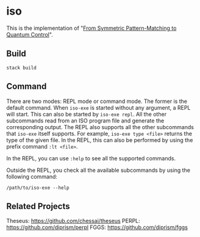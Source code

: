 # iso

This is the implementation of "[From Symmetric Pattern-Matching to Quantum
Control](https://arxiv.org/abs/1804.00952)".

## Build

``` shell
stack build
```

## Command

There are two modes: REPL mode or command mode.  The former is the default
command.  When `iso-exe` is started without any argument, a REPL will start.
This can also be started by `iso-exe repl`.  All the other subcommands read from
an ISO program file and generate the corresponding output.  The REPL also
supports all the other subcommands that `iso-exe` itself supports.  For example,
`iso-exe type <file>` returns the type of the given file.  In the REPL, this can
also be performed by using the prefix command `:lt <file>`.

In the REPL, you can use `:help` to see all the supported commands.

Outside the REPL, you check all the available subcommands by using the following
command:

``` shell
/path/to/iso-exe --help
```

## Related Projects

Theseus: https://github.com/chessai/theseus
PERPL: https://github.com/diprism/perpl
FGGS: https://github.com/diprism/fggs
